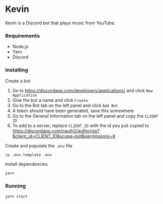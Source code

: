 # Kevin

Kevin is a Discord bot that plays music from YouTube.

### Requirements
* Node.js
* Yarn
* Discord

### Installing
Create a bot
1. Go to https://discordapp.com/developers/applications/ and click `New Application`
2. Give the bot a name and click `Create`
3. Go to the Bot tab on the left panel and click `Add Bot`
4. A token should have been generated, save this somewhere
5. Go to the General Information tab on the left panel and copy the `CLIENT ID`
6. To add to a server, replace `CLIENT_ID` with the id you just copied to https://discordapp.com/oauth2/authorize?&client_id=CLIENT_ID&scope=bot&permissions=8


Create and populate the `.env` file
```sh
cp .env.template .env
```

Install dependencies
```sh
yarn
```

### Running
```sh
yarn start
```
